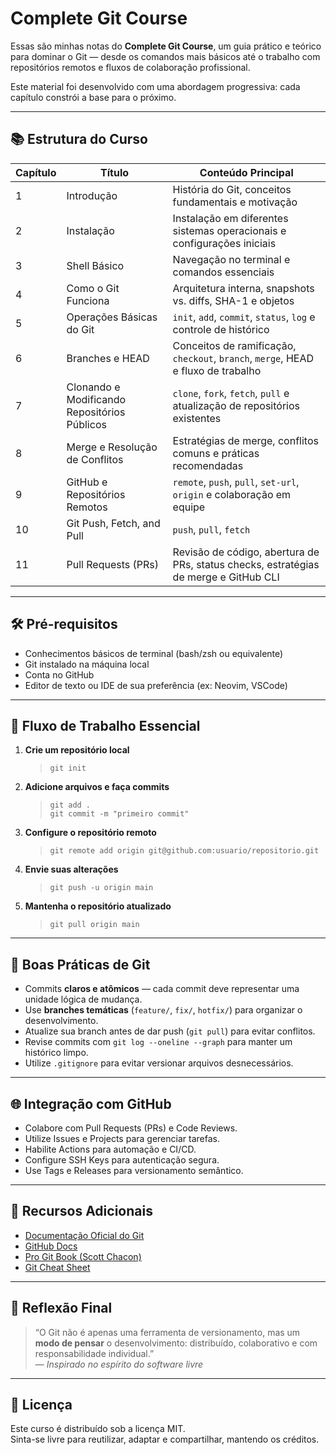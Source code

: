 # Complete Git Course

Essas são minhas notas do **Complete Git Course**, um guia prático e teórico para dominar o Git — desde os comandos mais básicos até o trabalho com repositórios remotos e fluxos de colaboração profissional.

Este material foi desenvolvido com uma abordagem progressiva: cada capítulo constrói a base para o próximo.

---

## 📚 Estrutura do Curso

| Capítulo | Título                                      | Conteúdo Principal                                                                                   |
|----------|----------------------------------------------|-------------------------------------------------------------------------------------------------------|
| 1        | Introdução                                  | História do Git, conceitos fundamentais e motivação                                                   |
| 2        | Instalação                                  | Instalação em diferentes sistemas operacionais e configurações iniciais                               |
| 3        | Shell Básico                                | Navegação no terminal e comandos essenciais                                                           |
| 4        | Como o Git Funciona                          | Arquitetura interna, snapshots vs. diffs, SHA-1 e objetos                                              |
| 5        | Operações Básicas do Git                     | `init`, `add`, `commit`, `status`, `log` e controle de histórico                                      |
| 6        | Branches e HEAD                              | Conceitos de ramificação, `checkout`, `branch`, `merge`, HEAD e fluxo de trabalho                      |
| 7        | Clonando e Modificando Repositórios Públicos | `clone`, `fork`, `fetch`, `pull` e atualização de repositórios existentes                              |
| 8        | Merge e Resolução de Conflitos               | Estratégias de merge, conflitos comuns e práticas recomendadas                                        |
| 9        | GitHub e Repositórios Remotos               | `remote`, `push`, `pull`, `set-url`, `origin` e colaboração em equipe                                 |
|10        | Git Push, Fetch, and Pull                   | `push`, `pull`, `fetch`                                                                               |
|11        | Pull Requests (PRs)                         | Revisão de código, abertura de PRs, status checks, estratégias de merge e GitHub CLI                  |

---

## 🛠️ Pré-requisitos

- Conhecimentos básicos de terminal (bash/zsh ou equivalente)  
- Git instalado na máquina local  
- Conta no GitHub
- Editor de texto ou IDE de sua preferência (ex: Neovim, VSCode)

---

## 🧭 Fluxo de Trabalho Essencial

1. **Crie um repositório local**  
   > `git init`

2. **Adicione arquivos e faça commits**  
   > `git add .`  
   > `git commit -m "primeiro commit"`

3. **Configure o repositório remoto**  
   > `git remote add origin git@github.com:usuario/repositorio.git`

4. **Envie suas alterações**  
   > `git push -u origin main`

5. **Mantenha o repositório atualizado**  
   > `git pull origin main`

---

## 🤝 Boas Práticas de Git

- Commits **claros e atômicos** — cada commit deve representar uma unidade lógica de mudança.  
- Use **branches temáticas** (`feature/`, `fix/`, `hotfix/`) para organizar o desenvolvimento.  
- Atualize sua branch antes de dar push (`git pull`) para evitar conflitos.  
- Revise commits com `git log --oneline --graph` para manter um histórico limpo.  
- Utilize `.gitignore` para evitar versionar arquivos desnecessários.

---

## 🌐 Integração com GitHub

- Colabore com Pull Requests (PRs) e Code Reviews.  
- Utilize Issues e Projects para gerenciar tarefas.  
- Habilite Actions para automação e CI/CD.  
- Configure SSH Keys para autenticação segura.  
- Use Tags e Releases para versionamento semântico.

---

## 📎 Recursos Adicionais

- [Documentação Oficial do Git](https://git-scm.com/doc)  
- [GitHub Docs](https://docs.github.com/)  
- [Pro Git Book (Scott Chacon)](https://git-scm.com/book/pt-br/v2)  
- [Git Cheat Sheet](https://education.github.com/git-cheat-sheet-education.pdf)

---

## 🧠 Reflexão Final

> “O Git não é apenas uma ferramenta de versionamento, mas um **modo de pensar** o desenvolvimento: distribuído, colaborativo e com responsabilidade individual.”  
> — *Inspirado no espírito do software livre*

---

## 📜 Licença

Este curso é distribuído sob a licença MIT.  
Sinta-se livre para reutilizar, adaptar e compartilhar, mantendo os créditos.

